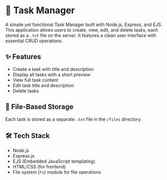 # 📝 Task Manager

A simple yet functional Task Manager built with Node.js, Express, and EJS. This application allows users to create, view, edit, and delete tasks, each stored as a `.txt` file on the server. It features a clean user interface with essential CRUD operations.

## ✨ Features
- Create a task with title and description
- Display all tasks with a short preview
- View full task content
- Edit task title and description
- Delete tasks

## 📁 File-Based Storage
Each task is stored as a separate `.txt` file in the `/files` directory.

## 🛠️ Tech Stack
- Node.js
- Express.js
- EJS (Embedded JavaScript templating)
- HTML/CSS (for frontend)
- File system (`fs`) module for file operations


